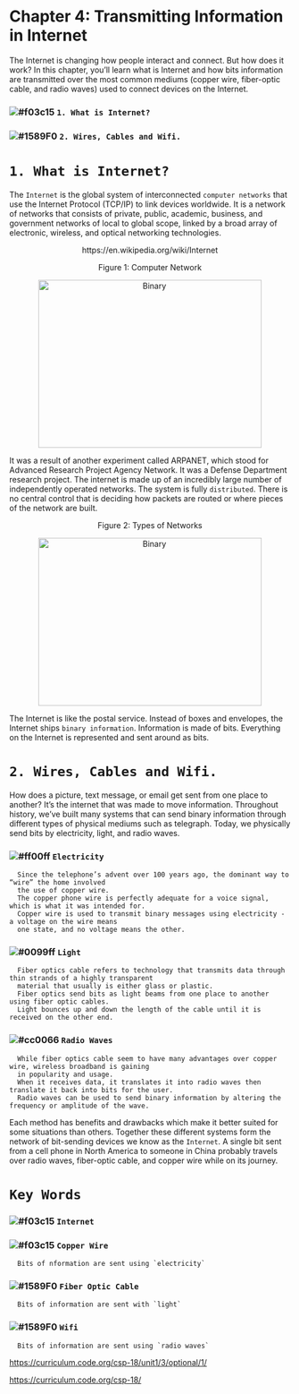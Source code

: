 # Chapter 4: Transmitting Information in Internet

The Internet is changing how people interact and connect. But how does it work? In this chapter, you’ll learn what is Internet
and how bits information are transmitted over the most common mediums (copper wire, fiber-optic cable, and radio waves) used
to connect devices on the Internet. 

### ![#f03c15](https://placehold.it/15/f03c15/000000?text=+) `1. What is Internet?`
### ![#1589F0](https://placehold.it/15/1589F0/000000?text=+) `2. Wires, Cables and Wifi.`

# `1. What is Internet?`

The `Internet` is the global system of interconnected `computer networks` that use the Internet Protocol (TCP/IP) to
link devices worldwide. It is a network of networks that consists of private, public, academic, business, and government
networks of local to global scope, linked by a broad array of electronic, wireless, and optical networking technologies.
<p align="center">
   https://en.wikipedia.org/wiki/Internet
</p>
<p align="center">
   Figure 1: Computer Network
</p>

<p align="center">
  <img height="300" width="400" src="https://github.com/XinYangSAU/CSCI1101-Intro-to-Computing/blob/master/Images/cn.png" alt="Binary"/>
</p>

It was a result of another experiment called ARPANET, which stood for Advanced Research Project Agency Network. It was a
Defense Department research project. The internet is made up of an incredibly large number of independently operated networks.
The system is fully `distributed`. There is no central control that is deciding how packets are routed or where pieces of the
network are built.

<p align="center">
   Figure 2: Types of Networks
</p>

<p align="center">
  <img height="300" width="400" src="https://github.com/XinYangSAU/CSCI1101-Intro-to-Computing/blob/master/Images/nw.png" alt="Binary"/>
</p>

The Internet is like the postal service. Instead of boxes and envelopes, the Internet ships `binary information`. Information
is made of bits. Everything on the Internet is represented and sent around as bits.

# `2. Wires, Cables and Wifi.`

How does a picture, text message, or email get sent from one place to another? It’s the internet that was made to move
information. Throughout history, we’ve built many systems that can send binary information through different types of physical
mediums such as telegraph. Today, we physically send bits by electricity, light, and radio waves. 

### ![#ff00ff](https://placehold.it/15/ff00ff/000000?text=+) `Electricity`

      Since the telephone’s advent over 100 years ago, the dominant way to “wire” the home involved 
      the use of copper wire. 
      The copper phone wire is perfectly adequate for a voice signal, which is what it was intended for. 
      Copper wire is used to transmit binary messages using electricity - a voltage on the wire means 
      one state, and no voltage means the other.
      
### ![#0099ff](https://placehold.it/15/0099ff/000000?text=+) `Light`

      Fiber optics cable refers to technology that transmits data through thin strands of a highly transparent 
      material that usually is either glass or plastic. 
      Fiber optics send bits as light beams from one place to another using fiber optic cables. 
      Light bounces up and down the length of the cable until it is received on the other end. 
      

### ![#cc0066](https://placehold.it/15/cc0066/000000?text=+) `Radio Waves`

      While fiber optics cable seem to have many advantages over copper wire, wireless broadband is gaining 
      in popularity and usage.
      When it receives data, it translates it into radio waves then translate it back into bits for the user.
      Radio waves can be used to send binary information by altering the frequency or amplitude of the wave.

Each method has benefits and drawbacks which make it better suited for some situations than others. Together these different
systems form the network of bit-sending devices we know as the `Internet`. A single bit sent from a cell phone in North
America to someone in China probably travels over radio waves, fiber-optic cable, and copper wire while on its journey.

# `Key Words`

### ![#f03c15](https://placehold.it/15/f03c15/000000?text=+) `Internet`
### ![#f03c15](https://placehold.it/15/f03c15/000000?text=+) `Copper Wire` 
      Bits of nformation are sent using `electricity`
### ![#1589F0](https://placehold.it/15/1589F0/000000?text=+) `Fiber Optic Cable`     
      Bits of information are sent with `light`
### ![#1589F0](https://placehold.it/15/1589F0/000000?text=+) `Wifi`     
      Bits of information are sent using `radio waves` 


https://curriculum.code.org/csp-18/unit1/3/optional/1/

https://curriculum.code.org/csp-18/



